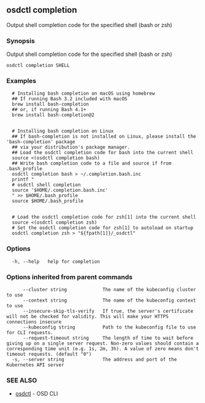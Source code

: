 ## osdctl completion

Output shell completion code for the specified shell (bash or zsh)

### Synopsis

Output shell completion code for the specified shell (bash or zsh)

```
osdctl completion SHELL
```

### Examples

```
  # Installing bash completion on macOS using homebrew
  ## If running Bash 3.2 included with macOS
  brew install bash-completion
  ## or, if running Bash 4.1+
  brew install bash-completion@2
  
  
  # Installing bash completion on Linux
  ## If bash-completion is not installed on Linux, please install the 'bash-completion' package
  ## via your distribution's package manager.
  ## Load the osdctl completion code for bash into the current shell
  source <(osdctl completion bash)
  ## Write bash completion code to a file and source if from .bash_profile
  osdctl completion bash > ~/.completion.bash.inc
  printf "
  # osdctl shell completion
  source '$HOME/.completion.bash.inc'
  " >> $HOME/.bash_profile
  source $HOME/.bash_profile
  
  
  # Load the osdctl completion code for zsh[1] into the current shell
  source <(osdctl completion zsh)
  # Set the osdctl completion code for zsh[1] to autoload on startup
  osdctl completion zsh > "${fpath[1]}/_osdctl"
```

### Options

```
  -h, --help   help for completion
```

### Options inherited from parent commands

```
      --cluster string             The name of the kubeconfig cluster to use
      --context string             The name of the kubeconfig context to use
      --insecure-skip-tls-verify   If true, the server's certificate will not be checked for validity. This will make your HTTPS connections insecure
      --kubeconfig string          Path to the kubeconfig file to use for CLI requests.
      --request-timeout string     The length of time to wait before giving up on a single server request. Non-zero values should contain a corresponding time unit (e.g. 1s, 2m, 3h). A value of zero means don't timeout requests. (default "0")
  -s, --server string              The address and port of the Kubernetes API server
```

### SEE ALSO

* [osdctl](osdctl.md)	 - OSD CLI

